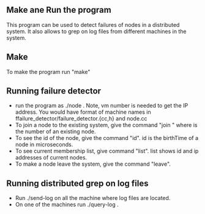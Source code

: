 ## Make ane Run the program

This program can be used to detect failures of nodes in a distributed system. It also allows to grep on log files from different machines in the system.

## Make 
To make the program run "make"

## Running failure detector
* run the program as ./node <vm number>. Note, vm number is needed to get the IP address. You would have format of machine names in ffailure_detector/failure_detector.{cc,h} and node.cc
* To join a node to the existing system, give the command "join <vm number>" where <vm number> is the number of an existing node.
* To see the id of the node, give the command "id". id is the birthTime of a node in microseconds.
* To see current membership list, give command "list". list shows id and ip addresses of current nodes.
* To make a node leave the system, give the command "leave". 

## Running distributed grep on log files
* Run ./send-log on all the machine where log files are located.
* On one of the machines run ./query-log <grep options> <grep string>.


